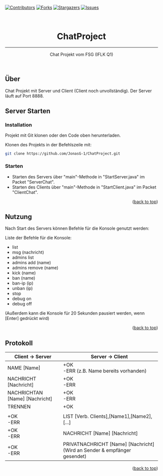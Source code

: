 [![Contributors][contributors-shield]][contributors-url]
[![Forks][forks-shield]][forks-url]
[![Stargazers][stars-shield]][stars-url]
[![Issues][issues-shield]][issues-url]



<br />
<div style="text-align: center" id="top">

<h1 style="text-align: center">ChatProject</h1>
<hr />

  <p style="text-align: center">Chat Projekt vom FSG (IFLK Q1)</p>
    <br />
</div>



<!-- TABLE OF CONTENTS 
<details>
  <summary>Table of Contents</summary>
  <ol>
    <li>
      <a href="#about-the-project">About The Project</a>
      <ul>
        <li><a href="#built-with">Built With</a></li>
      </ul>
    </li>
    <li>
      <a href="#getting-started">Getting Started</a>
      <ul>
        <li><a href="#prerequisites">Prerequisites</a></li>
        <li><a href="#installation">Installation</a></li>
      </ul>
    </li>
    <li><a href="#usage">Usage</a></li>
    <li><a href="#roadmap">Roadmap</a></li>
    <li><a href="#contributing">Contributing</a></li>
    <li><a href="#license">License</a></li>
    <li><a href="#contact">Contact</a></li>
    <li><a href="#acknowledgments">Acknowledgments</a></li>
  </ol>
</details>-->


## Über

Chat Projekt mit Server und Client (Client noch unvollständig). Der Server läuft auf Port 8888. 

## Server Starten

### Installation

Projekt mit Git klonen oder den Code oben herunterladen.

Klonen des Projekts in der Befehlszeile mit:
  ```sh
  git clone https://github.com/JonasG-1/ChatProject.git
  ```

### Starten

- Starten des Servers über "main"-Methode in "StartServer.java" im Packet "ServerChat".
- Starten des Clients über "main"-Methode in "StartClient.java" im Packet "ClientChat".

<p style="text-align: right">(<a href="#top">back to top</a>)</p>


<!-- USAGE EXAMPLES -->
## Nutzung

Nach Start des Servers können Befehle für die Konsole genutzt werden:

Liste der Befehle für die Konsole:

- list
- msg (nachricht)
- admins list
- admins add (name)
- admins remove (name)
- kick (name)
- ban (name)
- ban-ip (ip)
- unban (ip)
- stop
- debug on
- debug off

(Außerdem kann die Konsole für 20 Sekunden pausiert werden, wenn [Enter] gedrückt wird)

<p style="text-align: right">(<a href="#top">back to top</a>)</p>

## Protokoll
| Client -> Server               | Server -> Client                                                         |
|--------------------------------|--------------------------------------------------------------------------|
| NAME [Name]                    | +OK<br/>-ERR (z.B. Name bereits vorhanden)                               |
| NACHRICHT [Nachricht]          | +OK<br/>-ERR                                                             |
| NACHRICHTAN [Name] [Nachricht] | +OK<br/>-ERR                                                             |                                            |
| TRENNEN                        | +OK                                                                      |
|                                |                                                                          |
| +OK<br/>-ERR                   | LIST [Verb. Clients],[Name1],[Name2],[...]                               |
| +OK<br/>-ERR                   | NACHRICHT [Name] [Nachricht]                                             |
| +OK<br/>-ERR                   | PRIVATNACHRICHT [Name] [Nachricht] (Wird an Sender & empfänger gesendet) |

<p style="text-align: right">(<a href="#top">back to top</a>)</p>

<!-- MARKDOWN LINKS & IMAGES -->
<!-- https://www.markdownguide.org/basic-syntax/#reference-style-links -->
[contributors-shield]: https://img.shields.io/github/contributors/JonasG-1/ChatProject.svg?style=for-the-badge
[contributors-url]: https://github.com/JonasG-1/ChatProject/graphs/contributors
[forks-shield]: https://img.shields.io/github/forks/JonasG-1/ChatProject.svg?style=for-the-badge
[forks-url]: https://github.com/JonasG-1/ChatProject/network/members
[stars-shield]: https://img.shields.io/github/stars/JonasG-1/ChatProject.svg?style=for-the-badge
[stars-url]: https://github.com/JonasG-1/ChatProject/stargazers
[issues-shield]: https://img.shields.io/github/issues/JonasG-1/ChatProject.svg?style=for-the-badge
[issues-url]: https://github.com/JonasG-1/ChatProject/issues
